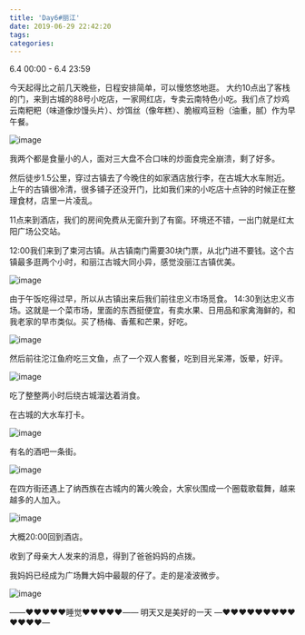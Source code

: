 ```yaml
---
title: 'Day6#丽江'
date: 2019-06-29 22:42:20
tags:
categories:
---
```


6.4 00:00 - 6.4 23:59

今天起得比之前几天晚些，日程安排简单，可以慢悠悠地逛。
大约10点出了客栈的门，来到古城的88号小吃店，一家网红店，专卖云南特色小吃。我们点了炒鸡云南粑粑（味道像炒馒头片）、炒饵丝（像年糕）、脆椒鸡豆粉（油重，腻）作为早午餐。

![image](/uploads/snack.jpg)

我两个都是食量小的人，面对三大盘不合口味的炒面食完全崩溃，剩了好多。

然后徒步1.5公里，穿过古镇去了今晚住的如家酒店放行李，在古城大水车附近。上午的古镇很冷清，很多铺子还没开门，比如我们来的小吃店十点钟的时候正在整理食材，店里一片凌乱。

11点来到酒店，我们的房间免费从无窗升到了有窗。环境还不错，一出门就是红太阳广场公交站。

12:00我们来到了束河古镇。从古镇南门需要30块门票，从北门进不要钱。这个古镇最多逛两个小时，和丽江古城大同小异，感觉没丽江古镇优美。

![image](/uploads/shuhe.jpg)

由于午饭吃得过早，所以从古镇出来后我们前往忠义市场觅食。
14:30到达忠义市场。这就是一个菜市场，里面的东西挺便宜，有卖水果、日用品和家禽海鲜的，和我老家的早市类似。买了杨梅、香蕉和芒果，好吃。

![image](/uploads/bayberry.jpg)

然后前往沱江鱼府吃三文鱼，点了一个双人套餐，吃到目光呆滞，饭晕，好评。

![image](/uploads/fish.jpg)

吃了整整两小时后绕古城溜达着消食。

在古城的大水车打卡。

![image](/uploads/water-wheel.jpg)

有名的酒吧一条街。

![image](/uploads/bar2.jpg)

在四方街还遇上了纳西族在古城内的篝火晚会，大家伙围成一个圈载歌载舞，越来越多的人加入。

![image](/uploads/party.jpg)

大概20:00回到酒店。

收到了母亲大人发来的消息，得到了爸爸妈妈的点拨。

我妈妈已经成为广场舞大妈中最靓的仔了。走的是凌波微步。

![image](/uploads/mama.jpg)



——❤️❤️❤️❤️❤️睡觉❤️❤️❤️❤️❤️——
明天又是美好的一天
—❤️❤️❤️❤️❤️❤️❤️❤️❤️❤️❤️❤️❤️—
